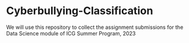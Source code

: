 # Cyberbullying-Classification
We will use this repository to collect the assignment submissions for the Data Science module of ICG Summer Program, 2023
